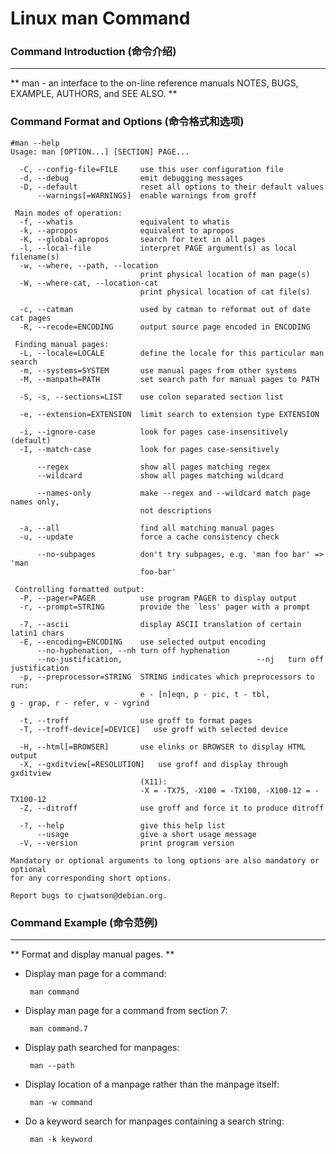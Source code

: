 # Linux man Command
### Command Introduction (命令介绍)
-------------------
**
man - an interface to the on-line reference manuals
NOTES, BUGS, EXAMPLE, AUTHORS, and SEE ALSO.
**

### Command Format and Options (命令格式和选项)
```
#man --help
Usage: man [OPTION...] [SECTION] PAGE...

  -C, --config-file=FILE     use this user configuration file
  -d, --debug                emit debugging messages
  -D, --default              reset all options to their default values
      --warnings[=WARNINGS]  enable warnings from groff

 Main modes of operation:
  -f, --whatis               equivalent to whatis
  -k, --apropos              equivalent to apropos
  -K, --global-apropos       search for text in all pages
  -l, --local-file           interpret PAGE argument(s) as local filename(s)
  -w, --where, --path, --location
                             print physical location of man page(s)
  -W, --where-cat, --location-cat
                             print physical location of cat file(s)

  -c, --catman               used by catman to reformat out of date cat pages
  -R, --recode=ENCODING      output source page encoded in ENCODING

 Finding manual pages:
  -L, --locale=LOCALE        define the locale for this particular man search
  -m, --systems=SYSTEM       use manual pages from other systems
  -M, --manpath=PATH         set search path for manual pages to PATH

  -S, -s, --sections=LIST    use colon separated section list

  -e, --extension=EXTENSION  limit search to extension type EXTENSION

  -i, --ignore-case          look for pages case-insensitively (default)
  -I, --match-case           look for pages case-sensitively

      --regex                show all pages matching regex
      --wildcard             show all pages matching wildcard

      --names-only           make --regex and --wildcard match page names only,
                             not descriptions

  -a, --all                  find all matching manual pages
  -u, --update               force a cache consistency check

      --no-subpages          don't try subpages, e.g. 'man foo bar' => 'man
                             foo-bar'

 Controlling formatted output:
  -P, --pager=PAGER          use program PAGER to display output
  -r, --prompt=STRING        provide the `less' pager with a prompt

  -7, --ascii                display ASCII translation of certain latin1 chars
  -E, --encoding=ENCODING    use selected output encoding
      --no-hyphenation, --nh turn off hyphenation
      --no-justification,                              --nj   turn off justification
  -p, --preprocessor=STRING  STRING indicates which preprocessors to run:
                             e - [n]eqn, p - pic, t - tbl,
g - grap, r - refer, v - vgrind

  -t, --troff                use groff to format pages
  -T, --troff-device[=DEVICE]   use groff with selected device

  -H, --html[=BROWSER]       use elinks or BROWSER to display HTML output
  -X, --gxditview[=RESOLUTION]   use groff and display through gxditview
                             (X11):
                             -X = -TX75, -X100 = -TX100, -X100-12 = -TX100-12
  -Z, --ditroff              use groff and force it to produce ditroff

  -?, --help                 give this help list
      --usage                give a short usage message
  -V, --version              print program version

Mandatory or optional arguments to long options are also mandatory or optional
for any corresponding short options.

Report bugs to cjwatson@debian.org.
```
### Command Example (命令范例)
-------------------
** Format and display manual pages. **

- Display man page for a command:

  ` man command`

- Display man page for a command from section 7:

  ` man command.7`

- Display path searched for manpages:

  ` man --path`

- Display location of a manpage rather than the manpage itself:

  ` man -w command`

- Do a keyword search for manpages containing a search string:

  ` man -k keyword`
